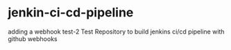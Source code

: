 # jenkin-ci-cd-pipeline
adding a webhook test-2 
Test Repository to build jenkins ci/cd pipeline with github webhooks

